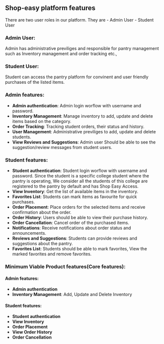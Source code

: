 ## Shop-easy platform features

There are two user roles in our platform. They are
    - Admin User
    - Student User

### Admin User:

Admin has administrative previliges and responsible for pantry management such as Inventory management and order tracking etc.,

### Student User:

Student can access the pantry platform for convinent and user friendly purchases of the listed items.

### Admin features:

- **Admin authentication**: Admin login worflow with username and password.
- **Inventory Management**: Manage inventory to add, update and delete items based on the category.
- **Order Tracking**: Tracking student orders, their status and history.
- **User Management**: Administrative previliges to add, update and delete students.
- **View Reviews and Suggestions**: Admin user Should be able to see the suggestion/review messages from student users.


### Student features:

- **Student authentication**: Student login worflow with username and password. Since the student is a specific college student where the pantry is operating, We consider all the students of this college are registered to the pantry by default and has Shop Easy Access.
- **View Inventory**: Get the list of available items in the inventory.
- **Favorites List**: Students can mark items as favourite for quick purchases.
- **Order Placement**: Place orders for the selected items and receive confirmation about the order.
- **Order History**: Users should be able to view their purchase history.
- **Order Cancellation**: Cancel order of the purchased items.
- **Notifications**: Receive notifications about order status and announcements.
- **Reviews and Suggestions**: Students can provide reviews and suggestions about the pantry.
- **Favorites List**: Students should be able to mark favorites, View the marked favorites and remove favorites.

### Minimum Viable Product features(Core features):

#### Admin features:

- **Admin authentication**
- **Inventory Management**: Add, Update and Delete Inventory

#### Student features:

- **Student authentication**
- **View Inventory**
- **Order Placement**
- **View Order History**
- **Order Cancellation**
